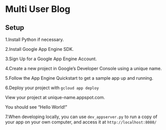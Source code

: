 # Multi User Blog
## Setup
1.Install Python if necessary.

2.Install Google App Engine SDK.

3.Sign Up for a Google App Engine Account.

4.Create a new project in Google’s Developer Console using a unique name.

5.Follow the App Engine Quickstart to get a sample app up and running.

6.Deploy your project with ```gcloud app deploy```

  View your project at unique-name.appspot.com.

  You should see “Hello World!”
  
7.When developing locally, you can use ```dev_appserver.py``` to run a copy of your app on your own computer, and access it at ```http://localhost:8080/```
